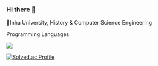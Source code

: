 ### Hi there 👋

🌱Inha University, History & Computer Science Engineering

Programming Languages

<a href="버튼을 눌렀을 때 이동할 링크" target="_blank"><img src="https://img.shields.io/badge/C++-#00599C?style=flat&logo=C++&logoColor=#00599C"/></a>

[![Solved.ac Profile](http://mazassumnida.wtf/api/v2/generate_badge?boj=yxin)](https://solved.ac/yxin/)   

<!--
**lxxyxin/lxxyxin** is a ✨ _special_ ✨ repository because its `README.md` (this file) appears on your GitHub profile.

Here are some ideas to get you started:

- 🔭 I’m currently working on ...
- 🌱 I’m currently learning ...
- 👯 I’m looking to collaborate on ...
- 🤔 I’m looking for help with ...
- 💬 Ask me about ...
- 📫 How to reach me: ...
- 😄 Pronouns: ...
- ⚡ Fun fact: ...
-->
